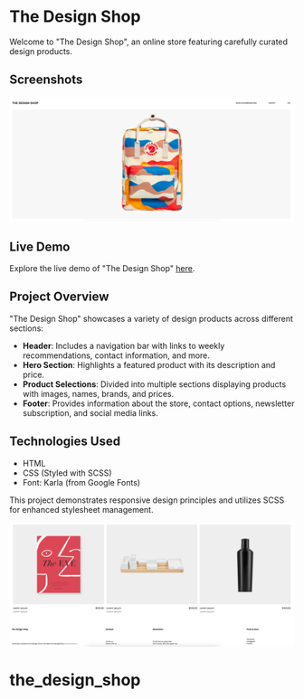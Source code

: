 # The Design Shop

Welcome to "The Design Shop", an online store featuring carefully curated design products.

## Screenshots

![Screenshot 1](/assets/The_Design_Shop_Screenshot_1.png)

## Live Demo

Explore the live demo of "The Design Shop" [here](https://shakedown3000.github.io/the_design_shop/).

## Project Overview

"The Design Shop" showcases a variety of design products across different sections:

- **Header**: Includes a navigation bar with links to weekly recommendations, contact information, and more.
- **Hero Section**: Highlights a featured product with its description and price.
- **Product Selections**: Divided into multiple sections displaying products with images, names, brands, and prices.
- **Footer**: Provides information about the store, contact options, newsletter subscription, and social media links.

## Technologies Used

- HTML
- CSS (Styled with SCSS)
- Font: Karla (from Google Fonts)

This project demonstrates responsive design principles and utilizes SCSS for enhanced stylesheet management.

![Screenshot 2](/assets/The_Design_Shop_Screenshot_2.png)
# the_design_shop
